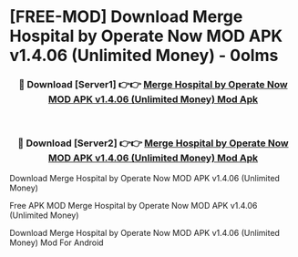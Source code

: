 # [FREE-MOD] Download Merge Hospital by Operate Now MOD APK v1.4.06 (Unlimited Money) - 0olms


<div align="center">
<h3>🔴 Download [Server1] 👉👉 <a href="https://apk-comot.site?title=Merge_Hospital_by_Operate_Now_MOD_APK_v1.4.06_(Unlimited_Money)">Merge Hospital by Operate Now MOD APK v1.4.06 (Unlimited Money) Mod Apk</a></h3><br>

<h3>🔴 Download [Server2] 👉👉 <a href="https://apk-comot.site?title=Merge_Hospital_by_Operate_Now_MOD_APK_v1.4.06_(Unlimited_Money)">Merge Hospital by Operate Now MOD APK v1.4.06 (Unlimited Money) Mod Apk</a></h3>
</div>



Download Merge Hospital by Operate Now MOD APK v1.4.06 (Unlimited Money) 

Free APK MOD Merge Hospital by Operate Now MOD APK v1.4.06 (Unlimited Money) 

Download Merge Hospital by Operate Now MOD APK v1.4.06 (Unlimited Money) Mod For Android
